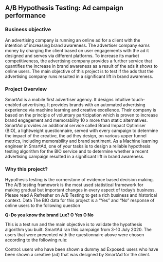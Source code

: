 <h2>A/B Hypothesis Testing: Ad campaign performance </h2>

<h3>Business objective</h3>  

An advertising company is running an online ad for a client with the intention of increasing brand awareness. The advertiser company earns money by charging the client based on user engagements with the ad it designed and serves via different platforms. To increase its market competitiveness, the advertising company provides a further service that quantifies the increase in brand awareness as a result of the ads it shows to online users. The main objective of this project is to test if the ads that the advertising company runs resulted in a significant lift in brand awareness. 

<h3>Project Overview</h3>
SmartAd is a mobile first advertiser agency. It designs intuitive touch-enabled advertising. It provides brands with an automated advertising experience via machine learning and creative excellence. Their company is based on the principle of voluntary participation which is proven to increase brand engagement and memorability 10 x more than static alternatives. 
SmartAd provides an additional service called Brand Impact Optimiser (BIO), a lightweight questionnaire, served with every campaign to determine the impact of the creative, the ad they design, on various upper funnel metrics, including memorability and brand sentiment. 
As a Machine learning engineer in SmartAd, one of your tasks is to design a reliable hypothesis testing algorithm for the BIO service and to determine whether a recent advertising campaign resulted in a significant lift in brand awareness.

<h3>Why this project?</h3>
Hypothesis testing is the cornerstone of evidence based decision making. The A/B testing framework is the most used statistical framework for making gradual but important changes in every aspect of today’s business. Please read A Refresher on A/B Testing to get a rich business and historical context. 
Data
The BIO data for this project is a “Yes” and “No” response of online users to the following question

**Q: Do you know the brand Lux?
		O  Yes
		O  No**

This is a test run and the main objective is to validate the hypothesis algorithm you built. SmartAd ran this campaign from 3-10 July 2020. The users that were presented with the questionnaire above were chosen according to the following rule:

Control: users who have been shown a dummy ad
Exposed: users who have been shown a creative (ad) that was designed by SmartAd for the client. 
